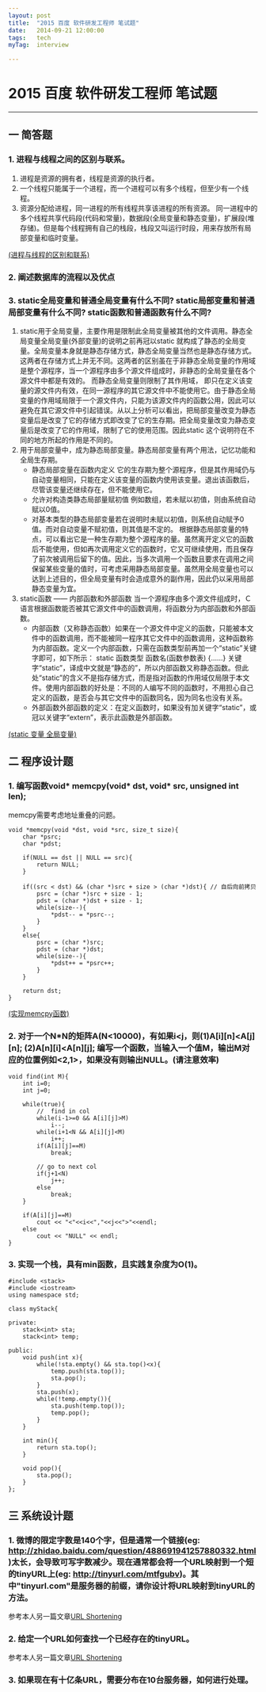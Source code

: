 ```yaml
---
layout: post
title:  "2015 百度 软件研发工程师 笔试题"
date:   2014-09-21 12:00:00
tags:	tech
myTag:	interview

---
```


# 2015 百度 软件研发工程师 笔试题

-----------------------------

## 一 简答题

### 1. 进程与线程之间的区别与联系。

1. 进程是资源的拥有者，线程是资源的执行者。
2. 一个线程只能属于一个进程，而一个进程可以有多个线程，但至少有一个线程。
3. 资源分配给进程，同一进程的所有线程共享该进程的所有资源。 同一进程中的多个线程共享代码段(代码和常量)，数据段(全局变量和静态变量)，扩展段(堆存储)。但是每个线程拥有自己的栈段，栈段又叫运行时段，用来存放所有局部变量和临时变量。

[(进程与线程的区别和联系)](http://blog.sina.com.cn/s/blog_a2c4494a010120x0.html)

### 2. 阐述数据库的流程以及优点


### 3. static全局变量和普通全局变量有什么不同? static局部变量和普通局部变量有什么不同? static函数和普通函数有什么不同?

1. static用于全局变量，主要作用是限制此全局变量被其他的文件调用。静态全局变量全局变量(外部变量)的说明之前再冠以static 就构成了静态的全局变量。全局变量本身就是静态存储方式，静态全局变量当然也是静态存储方式。 这两者在存储方式上并无不同。这两者的区别虽在于非静态全局变量的作用域是整个源程序，当一个源程序由多个源文件组成时，非静态的全局变量在各个源文件中都是有效的。 而静态全局变量则限制了其作用域， 即只在定义该变量的源文件内有效，在同一源程序的其它源文件中不能使用它。由于静态全局变量的作用域局限于一个源文件内，只能为该源文件内的函数公用，因此可以避免在其它源文件中引起错误。从以上分析可以看出，把局部变量改变为静态变量后是改变了它的存储方式即改变了它的生存期。把全局变量改变为静态变量后是改变了它的作用域，限制了它的使用范围。因此static 这个说明符在不同的地方所起的作用是不同的。
2. 用于局部变量中，成为静态局部变量。静态局部变量有两个用法，记忆功能和全局生存期。
	+ 静态局部变量在函数内定义 它的生存期为整个源程序，但是其作用域仍与自动变量相同，只能在定义该变量的函数内使用该变量。退出该函数后， 尽管该变量还继续存在，但不能使用它。
	+ 允许对构造类静态局部量赋初值 例如数组，若未赋以初值，则由系统自动赋以0值。
	+ 对基本类型的静态局部变量若在说明时未赋以初值，则系统自动赋予0值。而对自动变量不赋初值，则其值是不定的。 根据静态局部变量的特点，可以看出它是一种生存期为整个源程序的量。虽然离开定义它的函数后不能使用，但如再次调用定义它的函数时，它又可继续使用，而且保存了前次被调用后留下的值。因此，当多次调用一个函数且要求在调用之间保留某些变量的值时，可考虑采用静态局部变量。虽然用全局变量也可以达到上述目的，但全局变量有时会造成意外的副作用，因此仍以采用局部静态变量为宜。
3. static函数 —— 内部函数和外部函数 当一个源程序由多个源文件组成时，Ｃ语言根据函数能否被其它源文件中的函数调用，将函数分为内部函数和外部函数。
	+ 内部函数（又称静态函数）如果在一个源文件中定义的函数，只能被本文件中的函数调用，而不能被同一程序其它文件中的函数调用，这种函数称为内部函数。定义一个内部函数，只需在函数类型前再加一个“static”关键字即可，如下所示： static 函数类型 函数名(函数参数表) {……} 关键字“static”，译成中文就是“静态的”，所以内部函数又称静态函数。但此处“static”的含义不是指存储方式，而是指对函数的作用域仅局限于本文件。使用内部函数的好处是：不同的人编写不同的函数时，不用担心自己定义的函数，是否会与其它文件中的函数同名，因为同名也没有关系。
	+ 外部函数外部函数的定义：在定义函数时，如果没有加关键字“static”，或冠以关键字“extern”，表示此函数是外部函数。

[(static 变量 全局变量)](http://blog.csdn.net/virtualdesk/article/details/4394563)

## 二 程序设计题

### 1. 编写函数void* memcpy(void* dst, void* src, unsigned int len);

memcpy需要考虑地址重叠的问题。

	void *memcpy(void *dst, void *src, size_t size){
		char *psrc;
		char *pdst;
	 
		if(NULL == dst || NULL == src){
			return NULL;
		}
	 
		if((src < dst) && (char *)src + size > (char *)dst){ // 自后向前拷贝
			psrc = (char *)src + size - 1;
			pdst = (char *)dst + size - 1;
			while(size--){
				*pdst-- = *psrc--;
			}
		}
		else{
			psrc = (char *)src;
			pdst = (char *)dst;
			while(size--){
				*pdst++ = *psrc++;
			}
		}

		return dst;
	}

[(实现memcpy函数)](http://my.oschina.net/renhc/blog/36345)

### 2. 对于一个N*N的矩阵A(N<10000)，有如果i&lt;j，则(1)A[i][n]&lt;A[j][n]; (2)A[n][i]&lt;A[n][j]; 编写一个函数，当输入一个值M，输出M对应的位置例如\<2,1\>，如果没有则输出NULL。(请注意效率)


	void find(int M){
		int i=0;
		int j=0;

		while(true){
			//	find in col
			while(i-1>=0 && A[i][j]>M)
				i--;
			while(i+1<N && A[i][j]<M)
				i++;
			if(A[i][j]==M)
				break;

			// go to next col
			if(j+1<N)
				j++;
			else
				break;
		}

		if(A[i][j]==M)
			cout << "<"<<i<<","<<j<<">"<<endl;
		else
			cout << "NULL" << endl;
	}

### 3. 实现一个栈，具有min函数，且实践复杂度为O(1)。

	#include <stack>
	#include <iostream>
	using namespace std;

	class myStack{
		
	private:
		stack<int> sta;
		stack<int> temp;

	public:
		void push(int x){
			while(!sta.empty() && sta.top()<x){
				temp.push(sta.top());
				sta.pop();
			}
			sta.push(x);
			while(!temp.empty()){
				sta.push(temp.top());
				temp.pop();
			}
		}

		int min(){
			return sta.top();
		}

		void pop(){
			sta.pop();
		}
	};

## 三 系统设计题

### 1. 微博的限定字数是140个字，但是通常一个链接(eg: http://zhidao.baidu.com/question/488691941257880332.html)太长，会导致可写字数减少。现在通常都会将一个URL映射到一个短的tinyURL上(eg: http://tinyurl.com/mtfgubv)。其中"tinyurl.com"是服务器的前缀，请你设计将URL映射到tinyURL的方法。

参考本人另一篇文章[URL Shortening](http://edlin.me/URL_Shortening.html)

### 2. 给定一个URL如何查找一个已经存在的tinyURL。

参考本人另一篇文章[URL Shortening](http://edlin.me/URL_Shortening.html)

### 3. 如果现在有十亿条URL，需要分布在10台服务器，如何进行处理。


